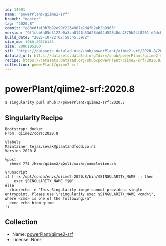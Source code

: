 ```yaml
---
id: 14691
name: "powerPlant/qiime2-srf"
branch: "master"
tag: "2020.8"
commit: "e83edfe10b7b92e99f2264987e9d4fb2ab2b9963"
version: "9f1cbb8a05d3122e0a3ca8146d53d284d02d52848da2875b94f8201fd9dcb5c8"
build_date: "2020-10-22T02:58:45.393Z"
size_mb: 1989.55078125
size: 2086195200
sif: "https://datasets.datalad.org/shub/powerPlant/qiime2-srf/2020.8/2020-10-22-e83edfe1-9f1cbb8a/9f1cbb8a05d3122e0a3ca8146d53d284d02d52848da2875b94f8201fd9dcb5c8.sif"
datalad_url: https://datasets.datalad.org?dir=/shub/powerPlant/qiime2-srf/2020.8/2020-10-22-e83edfe1-9f1cbb8a/
recipe: https://datasets.datalad.org/shub/powerPlant/qiime2-srf/2020.8/2020-10-22-e83edfe1-9f1cbb8a/Singularity
collection: powerPlant/qiime2-srf
---
```


# powerPlant/qiime2-srf:2020.8

```bash
$ singularity pull shub://powerPlant/qiime2-srf:2020.8
```

## Singularity Recipe

```singularity
Bootstrap: docker
From: qiime2/core:2020.8

%labels
Maintainer tejas.sevak@plantandfood.co.nz
Version 2020.8

%post
  chmod 775 /home/qiime2/q2cli/cache/completion.sh

%runscript
if [ -x /opt/conda/envs/qiime2-2020.8/bin/$SINGULARITY_NAME ]; then
    exec $SINGULARITY_NAME "$@"
else
  /bin/echo -e "This Singularity image cannot provide a single entrypoint. Please use \"singularity exec $SINGULARITY_NAME <cmd>\", where <cmd> is one of the following:\n"
  exec echo biom qiime
fi
```

## Collection

 - Name: [powerPlant/qiime2-srf](https://github.com/powerPlant/qiime2-srf)
 - License: None

